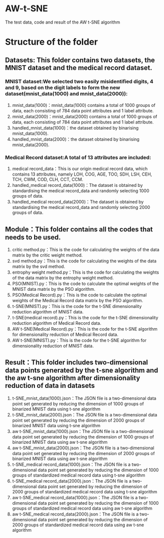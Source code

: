 # AW-t-SNE
The test data, code and result of the AW t-SNE algorithm

# Structure of the folder
## Datasets: This folder contains two datasets, the MNIST dataset and the medical record dataset.
### MNIST dataset:We selected two easily misidentified digits, 4 and 9, based on the digit labels to form the new dataset(mnist_data(1000) and mnist_data(2000)):
   <ol>
    <li>mnist_data(1000)：mnist_data(1000) contains a total of 1000 groups of data, each consisting of 784 data point attributes and 1 label attribute.</li>
    <li>mnist_data(2000)：mnist_data(2000) contains a total of 1000 groups of data, each consisting of 784 data point attributes and 1 label attribute.</li>
    <li>handled_mnist_data(1000)：the dataset obtained by binarising mnist_data(1000).</li>
    <li>handled_mnist_data(2000)：the dataset obtained by binarising mnist_data(2000).</li>
   </ol>
    
### Medical Record dataset:A total of 13 attributes are included:
   <ol>
    <li>medical record_data：This is our origin medical record data, which contains 13 attributes, namely LOH, COG, AGE, TOO, SDH, LSH, CEH, TCH, CWM, COD, CLH, CCT, CCM.</li>
    <li>handled_medical record_data(1000)：The dataset is obtained by standardising the medical record_data and randomly selecting 1000 groups of data.</li>
    <li>handled_medical record_data(2000)：The dataset is obtained by standardising the medical record_data and randomly selecting 2000 groups of data.</li>
   </ol>
   
## Module：This folder contains all the codes that needs to be used.
   <ol>
    <li>critic method.py：This is the code for calculating the weights of the data matrix by the critic weight method.</li>
    <li>svd method.py：This is the code for calculating the weights of the data matrix by the svd method.</li>
    <li>entrophy weight method.py：This is the code for calculating the weights of the data matrix by the entrophy weight method.</li>
    <li>PSO(MNIST).py：This is the code to calculate the optimal weights of the MNIST data matrix by the PSO algorithm.</li>
    <li>PSO(Medical Record).py：This is the code to calculate the optimal weights of the Medical Record data matrix by the PSO algorithm.</li>
    <li>t-SNE(MNIST).py：This is the code for the t-SNE dimensionality reduction algorithm of MNIST data.</li>
    <li>t-SNE(medical record).py：This is the code for the t-SNE dimensionality reduction algorithm of Medical Record data.</li>
    <li>AW t-SNE(Medical Record).py：This is the code for the t-SNE algorithm for dimensionality reduction of Medical Record data.</li>
    <li>AW t-SNE(MNIST).py：This is the code for the t-SNE algorithm for dimensionality reduction of MNIST data.</li>
   </ol>
   
## Result：This folder includes two-dimensional data points generated by the t-sne algorithm and the aw t-sne algorithm after dimensionality reduction of data in datasets
   <ol>
    <li>t-SNE_mnist_data(1000).json：The JSON file is a two-dimensional data point set generated by reducing the dimension of 1000 groups of binarized MNIST data using t-sne algorithm</li>
    <li>t-SNE_mnist_data(2000).json：The JSON file is a two-dimensional data point set generated by reducing the dimension of 2000 groups of binarized MNIST data using t-sne algorithm</li>
    <li>aw t-SNE_mnist_data(1000).json：The JSON file is a two-dimensional data point set generated by reducing the dimension of 1000 groups of binarized MNIST data using aw t-sne algorithm</li>
    <li>aw t-SNE_mnist_data(2000).json：The JSON file is a two-dimensional data point set generated by reducing the dimension of 2000 groups of binarized MNIST data using aw t-sne algorithm</li>
    <li>t-SNE_medical record_data(1000).json：The JSON file is a two-dimensional data point set generated by reducing the dimension of 1000 groups of standardized medical record data using t-sne algorithm</li>
    <li>t-SNE_medical record_data(2000).json：The JSON file is a two-dimensional data point set generated by reducing the dimension of 2000 groups of standardized medical record data using t-sne algorithm</li>
    <li>aw t-SNE_medical record_data(1000).json：The JSON file is a two-dimensional data point set generated by reducing the dimension of 1000 groups of standardized medical record data using aw t-sne algorithm</li>
    <li>aw t-SNE_medical record_data(2000).json：The JSON file is a two-dimensional data point set generated by reducing the dimension of 2000 groups of standardized medical record data using aw t-sne algorithm</li>
   </ol>
